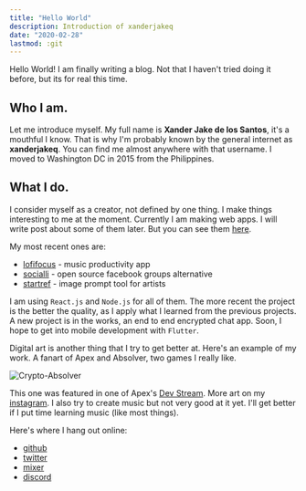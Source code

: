 ```yaml
---
title: "Hello World"
description: Introduction of xanderjakeq
date: "2020-02-28"
lastmod: :git
---
```


Hello World! I am finally writing a blog. Not that I haven't tried doing it before, but its for real this time.

## Who I am.

Let me introduce myself. My full name is **Xander Jake de los Santos**, it's a mouthful I know. That is why I'm
probably known by the general internet as **xanderjakeq**. You can find me almost anywhere with that username.
I moved to Washington DC in 2015 from the Philippines.

## What I do.

I consider myself as a creator, not defined by one thing. I make things interesting to me at the moment.
Currently I am making web apps. I will write post about some of them later. But you can see them
[here](https://folio.xanderjakeq.page/).

My most recent ones are:

* [lofifocus](https://lofifocus.io/) - music productivity app
* [socialli](https://socialli.st/) - open source facebook groups alternative
* [startref](https://startref.io/) - image prompt tool for artists

I am using `React.js` and `Node.js` for all of them. The more recent the project is the better the quality, as I
apply what I learned from the previous projects. A new project is in the works, an end to end encrypted chat app.
Soon, I hope to get into mobile development with `Flutter`.

Digital art is another thing that I try to get better at. Here's an example of my work. A fanart of Apex and Absolver,
two games I really like.

![Crypto-Absolver](./crypto_absolver.png)

This one was featured in one of Apex's [Dev Stream](https://youtu.be/zX0fzzXWIf4?t=80). More art on my
[instagram](https://www.instagram.com/xanderjakeq.art/). I also try to create music but not very good at it yet. I'll
get better if I put time learning music (like most things).

Here's where I hang out online:

* [github](https://github.com/xanderjakeq)
* [twitter](https://twitter.com/xanderjakeq)
* [mixer](https://mixer.com/xanderjakeq)
* [discord](https://discordapp.com/invite/4rKXPQa)

